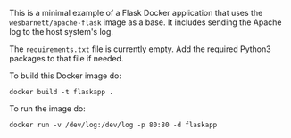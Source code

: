 This is a minimal example of a Flask Docker application that uses the
`wesbarnett/apache-flask` image as a base. It includes sending the
Apache log to the host system's log.

The `requirements.txt` file is currently empty. Add the required
Python3 packages to that file if needed.

To build this Docker image do:

    docker build -t flaskapp .

To run the image do:

    docker run -v /dev/log:/dev/log -p 80:80 -d flaskapp
